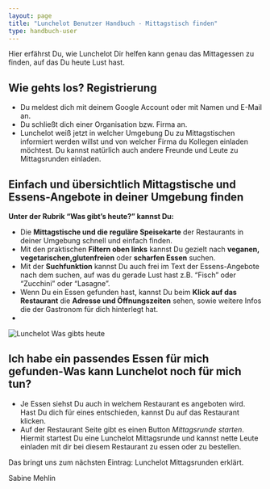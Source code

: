 ```yaml
---
layout: page
title: "Lunchelot Benutzer Handbuch - Mittagstisch finden"
type: handbuch-user
---
```


Hier erfährst Du, wie Lunchelot Dir helfen kann genau das Mittagessen zu finden, auf das Du heute Lust hast.

<!-- more -->

## Wie gehts los? Registrierung

*   Du meldest dich mit deinem Google Account oder mit Namen und E-Mail an.
*   Du schließt dich einer Organisation bzw. Firma an.
*   Lunchelot weiß jetzt in welcher Umgebung Du zu Mittagstischen informiert werden willst und von welcher Firma du Kollegen einladen möchtest. Du kannst natürlich auch andere Freunde und Leute zu Mittagsrunden einladen.


## Einfach und übersichtlich Mittagstische und Essens-Angebote in deiner Umgebung finden

**Unter der Rubrik “Was gibt’s heute?” kannst Du:**

*   Die **Mittagstische und die reguläre Speisekarte** der Restaurants in deiner Umgebung schnell und einfach finden.
*   Mit den praktischen **Filtern oben links** kannst Du gezielt nach **veganen, vegetarischen,glutenfreien** oder **scharfen Essen** suchen.
*   Mit der **Suchfunktion** kannst Du auch frei im Text der Essens-Angebote nach dem suchen, auf was du gerade Lust hast z.B. “Fisch” oder “Zucchini” oder “Lasagne”.
*   Wenn Du ein Essen gefunden hast, kannst Du beim **Klick auf das Restaurant** die **Adresse und Öffnungszeiten** sehen, sowie weitere Infos die der Gastronom für dich hinterlegt hat.
*

![Lunchelot Was gibts heute](https://lh4.googleusercontent.com/EXobrd5-992kANdnjzHg_SweBsmRn96sOCmWbAOcx4--07YMGP5iD2u4dLONfnwptryxeHOmOnGSMMQ=w1816-h866)

## Ich habe ein passendes Essen für mich gefunden-Was kann Lunchelot noch für mich tun?
*   Je Essen siehst Du auch in welchem Restaurant es angeboten wird. Hast Du dich für eines entschieden, kannst Du auf das Restaurant klicken.
*   Auf der Restaurant Seite gibt es einen Button _Mittagsrunde starten_. Hiermit startest Du eine Lunchelot Mittagsrunde und kannst nette Leute einladen mit dir bei diesem Restaurant zu essen oder zu bestellen.

Das bringt uns zum nächsten Eintrag: Lunchelot Mittagsrunden erklärt.

Sabine Mehlin